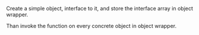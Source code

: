 
Create a simple object, interface to it, and store the interface array in object wrapper.

Than invoke the function on every concrete object in object wrapper.
